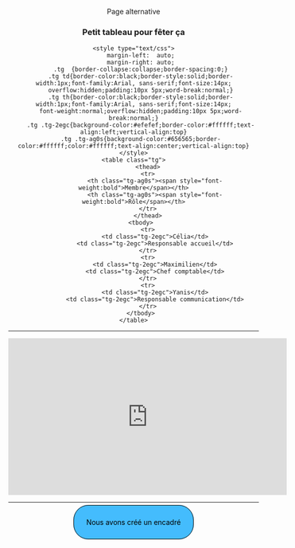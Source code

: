 Page alternative

### Petit tableau pour fêter ça

	<style type="text/css">
		margin-left:  auto;
		margin-right: auto;
		.tg  {border-collapse:collapse;border-spacing:0;}
		.tg td{border-color:black;border-style:solid;border-width:1px;font-family:Arial, sans-serif;font-size:14px;
		overflow:hidden;padding:10px 5px;word-break:normal;}
		.tg th{border-color:black;border-style:solid;border-width:1px;font-family:Arial, sans-serif;font-size:14px;
		font-weight:normal;overflow:hidden;padding:10px 5px;word-break:normal;}
		.tg .tg-2egc{background-color:#efefef;border-color:#ffffff;text-align:left;vertical-align:top}
		.tg .tg-ag0s{background-color:#656565;border-color:#ffffff;color:#ffffff;text-align:center;vertical-align:top}
	</style>
	<table class="tg">
			<thead>
			<tr>
				<th class="tg-ag0s"><span style="font-weight:bold">Membre</span></th>
				<th class="tg-ag0s"><span style="font-weight:bold">Rôle</span></th>
			</tr>
			</thead>
		<tbody>
			<tr>
				<td class="tg-2egc">Célia</td>
				<td class="tg-2egc">Responsable accueil</td>
			</tr>
			<tr>
				<td class="tg-2egc">Maximilien</td>
				<td class="tg-2egc">Chef comptable</td>
			</tr>
			<tr>
				<td class="tg-2egc">Yanis</td>
				<td class="tg-2egc">Responsable communication</td>
			</tr>
		</tbody>
	</table>


***

<iframe width="560" height="315" src="https://www.youtube.com/embed/dQw4w9WgXcQ" title="YouTube video player" frameborder="0" allow="accelerometer; autoplay; clipboard-write; encrypted-media; gyroscope; picture-in-picture; web-share" allowfullscreen></iframe>

***

<br>
<span class="encadré">Nous avons créé un encadré</span>

<style>
	.encadré{
		border: 1px solid black; padding: 25px;
		background-color : #44BCFD;
		color: black;
		border-radius : 30px;
	}

	body {
		text-align: center;
	}
</style>